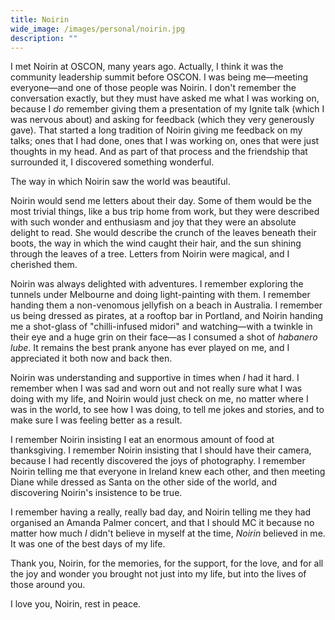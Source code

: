 ```yaml
---
title: Noirin
wide_image: /images/personal/noirin.jpg
description: ""
---
```


I met Noirin at OSCON, many years ago. Actually, I think it was the community leadership summit before OSCON. I was being me—meeting everyone—and one of those people was Noirin. I don't remember the conversation exactly, but they must have asked me what I was working on, because I *do* remember giving them a presentation of my Ignite talk (which I was nervous about) and asking for feedback (which they very generously gave). That started a long tradition of Noirin giving me feedback on my talks; ones that I had done, ones that I was working on, ones that were just thoughts in my head. And as part of that process and the friendship that surrounded it, I discovered something wonderful.

The way in which Noirin saw the world was beautiful.

<!--more-->

Noirin would send me letters about their day. Some of them would be the most trivial things, like a bus trip home from work, but they were described with such wonder and enthusiasm and joy that they were an absolute delight to read. She would describe the crunch of the leaves beneath their boots, the way in which the wind caught their hair, and the sun shining through the leaves of a tree. Letters from Noirin were magical, and I cherished them.

Noirin was always delighted with adventures. I remember exploring the tunnels under Melbourne and doing light-painting with them. I remember handing them a non-venomous jellyfish on a beach in Australia. I remember us being dressed as pirates, at a rooftop bar in Portland, and Noirin handing me a shot-glass of "chilli-infused midori" and watching—with a twinkle in their eye and a huge grin on their face—as I consumed a shot of *habanero lube*. It remains the best prank anyone has ever played on me, and I appreciated it both now and back then.

Noirin was understanding and supportive in times when *I* had it hard. I remember when I was sad and worn out and not really sure what I was doing with my life, and Noirin would just check on me, no matter where I was in the world, to see how I was doing, to tell me jokes and stories, and to make sure I was feeling better as a result.

I remember Noirin insisting I eat an enormous amount of food at thanksgiving. I remember Noirin insisting that I should have their camera, because I had recently discovered the joys of photography. I remember Noirin telling me that everyone in Ireland knew each other, and then meeting Diane while dressed as Santa on the other side of the world, and discovering Noirin's insistence to be true.

I remember having a really, really bad day, and Noirin telling me they had organised an Amanda Palmer concert, and that I should MC it because no matter how much *I* didn't believe in myself at the time, *Noirin* believed in me. It was one of the best days of my life.

Thank you, Noirin, for the memories, for the support, for the love, and for all the joy and wonder you brought not just into my life, but into the lives of those around you.

I love you, Noirin, rest in peace. 

